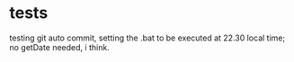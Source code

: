 # tests
testing git auto commit, setting the .bat to be executed at 22.30 local time; 
no getDate needed, i think.

